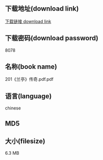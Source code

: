 ## 下载地址(download link)
[下载链接 download link](https://tutu365.netlify.app/?s=201%E3%80%8A%E5%85%B0%E4%BA%AD%E3%80%8B%E4%BC%A0%E5%A5%87.pdf)

## 下载密码(download password)
8078

## 名称(book name)
201《兰亭》传奇.pdf.pdf

## 语言(language)
chinese

## MD5


## 大小(filesize)
6.3 MB

